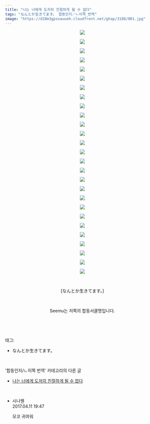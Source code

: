 ```yaml
---
title: "나는 너에게 도저히 친절하게 될 수 없다"
tags: "なんとか生きてます。 합동인지／ㄴ이쪽_번역"
image: "https://d28m3gpsoauueh.cloudfront.net/ghap/3180/001.jpg"
---
```

<div class="article">
<p style="text-align: center; clear: none; float: none;"><img src="{{ site.imgserver4 }}/ghap/3180/001.jpg"/></p>
<p style="text-align: center; clear: none; float: none;"><img src="{{ site.imgserver4 }}/ghap/3180/002.jpg"/></p>
<p style="text-align: center; clear: none; float: none;"><img src="{{ site.imgserver4 }}/ghap/3180/003.jpg"/></p>
<p style="text-align: center; clear: none; float: none;"><img src="{{ site.imgserver4 }}/ghap/3180/004.jpg"/></p>
<p style="text-align: center; clear: none; float: none;"><img src="{{ site.imgserver4 }}/ghap/3180/005.jpg"/></p>
<p style="text-align: center; clear: none; float: none;"><img src="{{ site.imgserver4 }}/ghap/3180/006.jpg"/></p>
<p style="text-align: center; clear: none; float: none;"><img src="{{ site.imgserver4 }}/ghap/3180/007.jpg"/></p>
<p style="text-align: center; clear: none; float: none;"><img src="{{ site.imgserver4 }}/ghap/3180/008.jpg"/></p>
<p style="text-align: center; clear: none; float: none;"><img src="{{ site.imgserver4 }}/ghap/3180/009.jpg"/></p>
<p style="text-align: center; clear: none; float: none;"><img src="{{ site.imgserver4 }}/ghap/3180/010.jpg"/></p>
<p style="text-align: center; clear: none; float: none;"><img src="{{ site.imgserver4 }}/ghap/3180/011.jpg"/></p>
<p style="text-align: center; clear: none; float: none;"><img src="{{ site.imgserver4 }}/ghap/3180/012.jpg"/></p>
<p style="text-align: center; clear: none; float: none;"><img src="{{ site.imgserver4 }}/ghap/3180/013.jpg"/></p>
<p style="text-align: center; clear: none; float: none;"><img src="{{ site.imgserver4 }}/ghap/3180/014.jpg"/></p>
<p style="text-align: center; clear: none; float: none;"><img src="{{ site.imgserver4 }}/ghap/3180/015.jpg"/></p>
<p style="text-align: center; clear: none; float: none;"><img src="{{ site.imgserver4 }}/ghap/3180/016.jpg"/></p>
<p style="text-align: center; clear: none; float: none;"><img src="{{ site.imgserver4 }}/ghap/3180/017.jpg"/></p>
<p style="text-align: center; clear: none; float: none;"><img src="{{ site.imgserver4 }}/ghap/3180/018.jpg"/></p>
<p style="text-align: center; clear: none; float: none;"><img src="{{ site.imgserver4 }}/ghap/3180/019.jpg"/></p>
<p style="text-align: center; clear: none; float: none;"><img src="{{ site.imgserver4 }}/ghap/3180/020.jpg"/></p>
<p style="text-align: center; clear: none; float: none;"><img src="{{ site.imgserver4 }}/ghap/3180/021.jpg"/></p>
<p style="text-align: center; clear: none; float: none;"><img src="{{ site.imgserver4 }}/ghap/3180/022.jpg"/></p>
<p style="text-align: center; clear: none; float: none;"><img src="{{ site.imgserver4 }}/ghap/3180/023.jpg"/></p>
<p style="text-align: center; clear: none; float: none;"><img src="{{ site.imgserver4 }}/ghap/3180/024.jpg"/></p>
<p style="text-align: center; clear: none; float: none;"><img src="{{ site.imgserver4 }}/ghap/3180/025.jpg"/></p>
<p style="text-align: center; clear: none; float: none;"><img src="{{ site.imgserver4 }}/ghap/3180/026.jpg"/></p>
<p style="text-align: center; clear: none; float: none;"><img src="{{ site.imgserver4 }}/ghap/3180/027.jpg"/></p>
<p style="text-align: center; clear: none; float: none;"><br/></p>
<p style="text-align: center; clear: none; float: none;">[なんとか生きてます。]</p>
<p style="text-align: center; clear: none; float: none;"><br/></p>
<p style="text-align: center; clear: none; float: none;">Seemu는 저쪽의 합동서클명입니다.</p>
<p><br/></p>
</div><br/>
<div class="tagTrail">
<p>태그: </p>
<ul>
<li>なんとか生きてます。</li>
</ul>
</div><br/>
<div class="another">
<p>'합동인지/ㄴ이쪽 번역' 카테고리의 다른 글</p>
<ul>
<li><a href="/ghap_3180">나는 너에게 도저히 친절하게 될 수 없다</a></li>
</ul>
</div><br/>
<div class="cb_module cb_fluid">
<div class="cb_wrt cb_profile">
<div class="comment">
<ul>
<li class="cb_thumb_off" id="comment14963269">
<div class="cb_comment_area">
<div class="cb_info_area">
<div class="cb_section">
<span class="cb_nick_name">시나웬</span>
</div>
<div class="cb_section">
<span class="cb_date">2017.04.11 19:47 </span>
</div>
</div>
<div class="cb_dsc_comment">
<p class="cb_dsc">
											모코 귀여워
										</p>
</div>
</div></li>
</ul>
</div>
</div><!-- commentList close -->
</div><br/>
